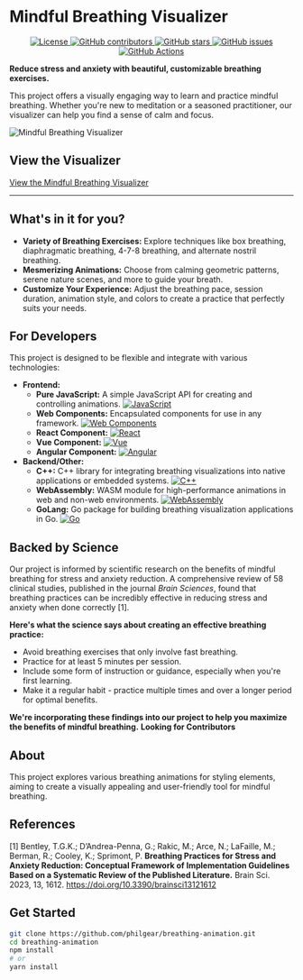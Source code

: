 # Mindful Breathing Visualizer

<p align="center">
  <a href="https://creativecommons.org/licenses/by/4.0/">
    <img src="https://img.shields.io/badge/License-CC_BY_4.0-lightgrey.svg" alt="License">
  </a>
  <a href="https://github.com/philgear/breathing-animation/graphs/contributors">
    <img src="https://img.shields.io/github/contributors/philgear/breathing-animation.svg" alt="GitHub contributors">
  </a>
  <a href="https://github.com/philgear/breathing-animation/stargazers">
    <img src="https://img.shields.io/github/stars/philgear/breathing-animation.svg" alt="GitHub stars">
  </a>
  <a href="https://github.com/philgear/breathing-animation/issues">
    <img src="https://img.shields.io/github/issues/philgear/breathing-animation.svg" alt="GitHub issues">
  </a>
  <a href="https://github.com/philgear/breathing-animation/actions">
    <img src="https://github.com/philgear/breathing-animation/workflows/Deploy%20static%20content%20to%20Pages/badge.svg" alt="GitHub Actions">
  </a>
</p>

**Reduce stress and anxiety with beautiful, customizable breathing exercises.**

This project offers a visually engaging way to learn and practice mindful breathing. Whether you're new to meditation or a seasoned practitioner, our visualizer can help you find a sense of calm and focus.

![Mindful Breathing Visualizer](docs/screenshots/github-social-preview.png)

## View the Visualizer

[View the Mindful Breathing Visualizer](https://philgear.github.io/breathing-animation/web/public/index.html)

---

## What's in it for you?

*   **Variety of Breathing Exercises:** Explore techniques like box breathing, diaphragmatic breathing, 4-7-8 breathing, and alternate nostril breathing.
*   **Mesmerizing Animations:**  Choose from calming geometric patterns, serene nature scenes, and more to guide your breath.
*   **Customize Your Experience:**  Adjust the breathing pace, session duration, animation style, and colors to create a practice that perfectly suits your needs.

## For Developers

This project is designed to be flexible and integrate with various technologies:

*   **Frontend:**
    *   **Pure JavaScript:** A simple JavaScript API for creating and controlling animations. [![JavaScript](https://img.shields.io/badge/JavaScript-ES6%2B%20Mastery-steelblue?logo=javascript&style=flat)](docs/js/index.html)
    *   **Web Components:** Encapsulated components for use in any framework. [![Web Components](https://img.shields.io/badge/Web%20Components-Encapsulated%20Components-steelblue?logo=webcomponents.org&style=flat)](link-to-web-component-examples)
    *   **React Component:** [![React](https://img.shields.io/badge/React-Component-steelblue?logo=react&style=flat)](link-to-react-npm)
    *   **Vue Component:** [![Vue](https://img.shields.io/badge/Vue-Component-steelblue?logo=vue.js&style=flat)](link-to-vue-npm)
    *   **Angular Component:** [![Angular](https://img.shields.io/badge/Angular-Component-steelblue?logo=angular&style=flat)](link-to-angular-npm)
*   **Backend/Other:**
    *   **C++:**  C++ library for integrating breathing visualizations into native applications or embedded systems. [![C++](https://img.shields.io/badge/C++-Library-steelblue?logo=c%2B%2B&style=flat)](link-to-cpp-examples)
    *   **WebAssembly:**  WASM module for high-performance animations in web and non-web environments. [![WebAssembly](https://img.shields.io/badge/WebAssembly-Module-steelblue?logo=webassembly&style=flat)](link-to-wasm-docs)
    *   **GoLang:** Go package for building breathing visualization applications in Go. [![Go](https://img.shields.io/badge/Go-Package-steelblue?logo=go&style=flat)](link-to-golang-docs)

## Backed by Science

Our project is informed by scientific research on the benefits of mindful breathing for stress and anxiety reduction. A comprehensive review of 58 clinical studies, published in the journal *Brain Sciences*, found that breathing practices can be incredibly effective in reducing stress and anxiety when done correctly [1]. 

**Here's what the science says about creating an effective breathing practice:**

*   Avoid breathing exercises that only involve fast breathing.
*   Practice for at least 5 minutes per session.
*   Include some form of instruction or guidance, especially when you're first learning.
*   Make it a regular habit - practice multiple times and over a longer period for optimal benefits.

**We're incorporating these findings into our project to help you maximize the benefits of mindful breathing.**
**Looking for Contributors**

## About

This project explores various breathing animations for styling elements, aiming to create a visually appealing and user-friendly tool for mindful breathing. 

## References

[1] Bentley, T.G.K.; D’Andrea-Penna, G.; Rakic, M.; Arce, N.; LaFaille, M.; Berman, R.; Cooley, K.; Sprimont, P. **Breathing Practices for Stress and Anxiety Reduction: Conceptual Framework of Implementation Guidelines Based on a Systematic Review of the Published Literature.** Brain Sci. 2023, 13, 1612. https://doi.org/10.3390/brainsci13121612

## Get Started

```bash
git clone https://github.com/philgear/breathing-animation.git
cd breathing-animation
npm install 
# or 
yarn install
```